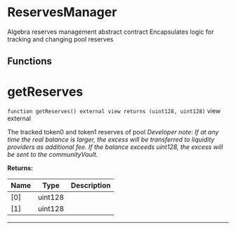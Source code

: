 

# ReservesManager

Algebra reserves management abstract contract
Encapsulates logic for tracking and changing pool reserves




## Functions
# getReserves


`function getReserves() external view returns (uint128, uint128)` view external

The tracked token0 and token1 reserves of pool
*Developer note: If at any time the real balance is larger, the excess will be transferred to liquidity providers as additional fee.
If the balance exceeds uint128, the excess will be sent to the communityVault.*




**Returns:**

| Name | Type | Description |
| ---- | ---- | ----------- |
| [0] | uint128 |  |
| [1] | uint128 |  |



---


